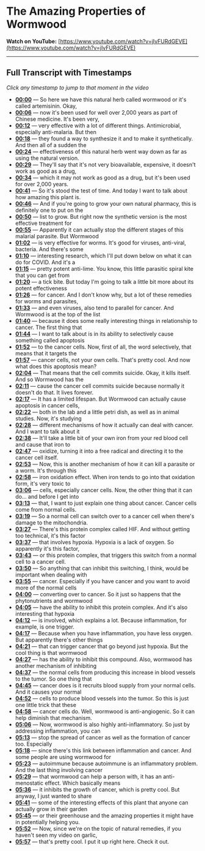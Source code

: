# The Amazing Properties of Wormwood

**Watch on YouTube:** [https://www.youtube.com/watch?v=jIvFURdGEVE](https://www.youtube.com/watch?v=jIvFURdGEVE)

---

## Full Transcript with Timestamps

*Click any timestamp to jump to that moment in the video*

- **[00:00](https://www.youtube.com/watch?v=jIvFURdGEVE&t=0s)** — So here we have this natural herb called wormwood or it's called artemisinin. Okay,
- **[00:06](https://www.youtube.com/watch?v=jIvFURdGEVE&t=6s)** — now it's been used for well over 2,000 years as part of Chinese medicine. It's been very,
- **[00:12](https://www.youtube.com/watch?v=jIvFURdGEVE&t=12s)** — very effective with a lot of different things. Antimicrobial, especially anti-malaria. But then
- **[00:18](https://www.youtube.com/watch?v=jIvFURdGEVE&t=18s)** — they found a way to synthesize it and to make it synthetically. And then all of a sudden the
- **[00:24](https://www.youtube.com/watch?v=jIvFURdGEVE&t=24s)** — effectiveness of this natural herb went way down as far as using the natural version.
- **[00:29](https://www.youtube.com/watch?v=jIvFURdGEVE&t=29s)** — They'll say that it's not very bioavailable, expensive, it doesn't work as good as a drug,
- **[00:34](https://www.youtube.com/watch?v=jIvFURdGEVE&t=34s)** — which it may not work as good as a drug, but it's been used for over 2,000 years.
- **[00:41](https://www.youtube.com/watch?v=jIvFURdGEVE&t=41s)** — So it's stood the test of time. And today I want to talk about how amazing this plant is.
- **[00:46](https://www.youtube.com/watch?v=jIvFURdGEVE&t=46s)** — And if you're going to grow your own natural pharmacy, this is definitely one to put on the
- **[00:50](https://www.youtube.com/watch?v=jIvFURdGEVE&t=50s)** — list to grow. But right now the synthetic version is the most effective treatment for
- **[00:55](https://www.youtube.com/watch?v=jIvFURdGEVE&t=55s)** — Apparently it can actually stop the different stages of this malarial parasite. But Wormwood
- **[01:02](https://www.youtube.com/watch?v=jIvFURdGEVE&t=62s)** — is very effective for worms. It's good for viruses, anti-viral, bacteria. And there's some
- **[01:10](https://www.youtube.com/watch?v=jIvFURdGEVE&t=70s)** — interesting research, which I'll put down below on what it can do for COVID. And it's a
- **[01:15](https://www.youtube.com/watch?v=jIvFURdGEVE&t=75s)** — pretty potent anti-lime. You know, this little parasitic spiral kite that you can get from
- **[01:20](https://www.youtube.com/watch?v=jIvFURdGEVE&t=80s)** — a tick bite. But today I'm going to talk a little bit more about its potent effectiveness
- **[01:26](https://www.youtube.com/watch?v=jIvFURdGEVE&t=86s)** — for cancer. And I don't know why, but a lot of these remedies for worms and parasites,
- **[01:33](https://www.youtube.com/watch?v=jIvFURdGEVE&t=93s)** — and even viruses, also tend to parallel for cancer. And Wormwood is at the top of the list
- **[01:40](https://www.youtube.com/watch?v=jIvFURdGEVE&t=100s)** — because it does some really interesting things in relationship to cancer. The first thing that
- **[01:44](https://www.youtube.com/watch?v=jIvFURdGEVE&t=104s)** — I want to talk about is in its ability to selectively cause something called apoptosis
- **[01:52](https://www.youtube.com/watch?v=jIvFURdGEVE&t=112s)** — to the cancer cells. Now, first of all, the word selectively, that means that it targets the
- **[01:57](https://www.youtube.com/watch?v=jIvFURdGEVE&t=117s)** — cancer cells, not your own cells. That's pretty cool. And now what does this apoptosis mean?
- **[02:04](https://www.youtube.com/watch?v=jIvFURdGEVE&t=124s)** — That means that the cell commits suicide. Okay, it kills itself. And so Wormwood has the
- **[02:11](https://www.youtube.com/watch?v=jIvFURdGEVE&t=131s)** — cause the cancer cell commits suicide because normally it doesn't do that. It lives forever.
- **[02:17](https://www.youtube.com/watch?v=jIvFURdGEVE&t=137s)** — It has a limited lifespan. But Wormwood can actually cause apoptosis in cancer cells,
- **[02:22](https://www.youtube.com/watch?v=jIvFURdGEVE&t=142s)** — both in the lab and a little petri dish, as well as in animal studies. Now, it's studying
- **[02:28](https://www.youtube.com/watch?v=jIvFURdGEVE&t=148s)** — different mechanisms of how it actually can deal with cancer. And I want to talk about it
- **[02:38](https://www.youtube.com/watch?v=jIvFURdGEVE&t=158s)** — It'll take a little bit of your own iron from your red blood cell and cause that iron to
- **[02:47](https://www.youtube.com/watch?v=jIvFURdGEVE&t=167s)** — oxidize, turning it into a free radical and directing it to the cancer cell itself.
- **[02:53](https://www.youtube.com/watch?v=jIvFURdGEVE&t=173s)** — Now, this is another mechanism of how it can kill a parasite or a worm. It's through this
- **[02:58](https://www.youtube.com/watch?v=jIvFURdGEVE&t=178s)** — iron oxidation effect. When iron tends to go into that oxidation form, it's very toxic to
- **[03:06](https://www.youtube.com/watch?v=jIvFURdGEVE&t=186s)** — cells, especially cancer cells. Now, the other thing that it can do... and before I get into
- **[03:13](https://www.youtube.com/watch?v=jIvFURdGEVE&t=193s)** — that, I want to just explain one thing about cancer. Cancer cells come from normal cells.
- **[03:19](https://www.youtube.com/watch?v=jIvFURdGEVE&t=199s)** — So a normal cell can switch over to a cancer cell when there's damage to the mitochondria.
- **[03:27](https://www.youtube.com/watch?v=jIvFURdGEVE&t=207s)** — There's this protein complex called HIF. And without getting too technical, it's this factor
- **[03:37](https://www.youtube.com/watch?v=jIvFURdGEVE&t=217s)** — that involves hypoxia. Hypoxia is a lack of oxygen. So apparently it's this factor,
- **[03:43](https://www.youtube.com/watch?v=jIvFURdGEVE&t=223s)** — or this protein complex, that triggers this switch from a normal cell to a cancer cell.
- **[03:50](https://www.youtube.com/watch?v=jIvFURdGEVE&t=230s)** — So anything that can inhibit this switching, I think, would be important when dealing with
- **[03:55](https://www.youtube.com/watch?v=jIvFURdGEVE&t=235s)** — cancer. Especially if you have cancer and you want to avoid more of the normal cells
- **[04:00](https://www.youtube.com/watch?v=jIvFURdGEVE&t=240s)** — converting over to cancer. So it just so happens that the phytonutrients and wormwood
- **[04:05](https://www.youtube.com/watch?v=jIvFURdGEVE&t=245s)** — have the ability to inhibit this protein complex. And it's also interesting that hypoxia
- **[04:12](https://www.youtube.com/watch?v=jIvFURdGEVE&t=252s)** — is involved, which explains a lot. Because inflammation, for example, is one trigger.
- **[04:17](https://www.youtube.com/watch?v=jIvFURdGEVE&t=257s)** — Because when you have inflammation, you have less oxygen. But apparently there's other things
- **[04:21](https://www.youtube.com/watch?v=jIvFURdGEVE&t=261s)** — that can trigger cancer that go beyond just hypoxia. But the cool thing is that wormwood
- **[04:27](https://www.youtube.com/watch?v=jIvFURdGEVE&t=267s)** — has the ability to inhibit this compound. Also, wormwood has another mechanism of inhibiting
- **[04:37](https://www.youtube.com/watch?v=jIvFURdGEVE&t=277s)** — the normal cells from producing this increase in blood vessels to the tumor. So one thing that
- **[04:45](https://www.youtube.com/watch?v=jIvFURdGEVE&t=285s)** — cancer does is it recruits blood supply from your normal cells. And it causes your normal
- **[04:52](https://www.youtube.com/watch?v=jIvFURdGEVE&t=292s)** — cells to produce blood vessels into the tumor. So this is just one little trick that these
- **[04:58](https://www.youtube.com/watch?v=jIvFURdGEVE&t=298s)** — cancer cells do. Well, wormwood is anti-angiogenic. So it can help diminish that mechanism.
- **[05:06](https://www.youtube.com/watch?v=jIvFURdGEVE&t=306s)** — Now, wormwood is also highly anti-inflammatory. So just by addressing inflammation, you can
- **[05:13](https://www.youtube.com/watch?v=jIvFURdGEVE&t=313s)** — stop the spread of cancer as well as the formation of cancer too. Especially
- **[05:18](https://www.youtube.com/watch?v=jIvFURdGEVE&t=318s)** — since there's this link between inflammation and cancer. And some people are using wormwood for
- **[05:23](https://www.youtube.com/watch?v=jIvFURdGEVE&t=323s)** — autoimmune because autoimmune is an inflammatory problem. And the last thing involving cancer
- **[05:29](https://www.youtube.com/watch?v=jIvFURdGEVE&t=329s)** — that wormwood can help a person with, it has an anti-menostatic effect. Which basically means
- **[05:36](https://www.youtube.com/watch?v=jIvFURdGEVE&t=336s)** — it inhibits the growth of cancer, which is pretty cool. But anyway, I just wanted to share
- **[05:41](https://www.youtube.com/watch?v=jIvFURdGEVE&t=341s)** — some of the interesting effects of this plant that anyone can actually grow in their garden
- **[05:45](https://www.youtube.com/watch?v=jIvFURdGEVE&t=345s)** — or their greenhouse and the amazing properties it might have in potentially helping you.
- **[05:52](https://www.youtube.com/watch?v=jIvFURdGEVE&t=352s)** — Now, since we're on the topic of natural remedies, if you haven't seen my video on garlic,
- **[05:57](https://www.youtube.com/watch?v=jIvFURdGEVE&t=357s)** — that's pretty cool. I put it up right here. Check it out.
